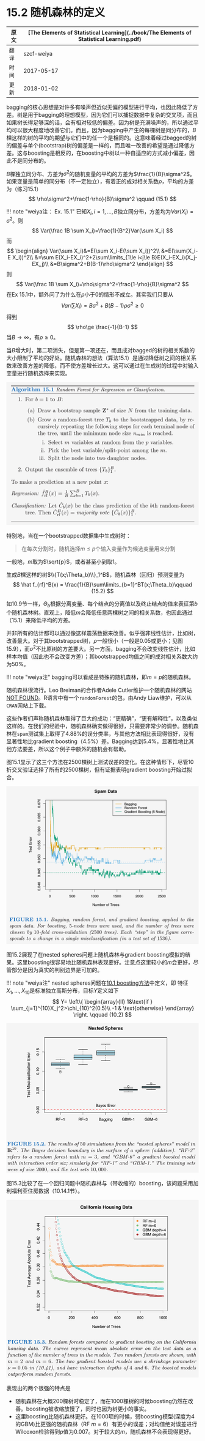 # 15.2 随机森林的定义

| 原文   | [The Elements of Statistical Learning](../book/The Elements of Statistical Learning.pdf) |
| ---- | ---------------------------------------- |
| 翻译   | szcf-weiya                               |
| 时间   | 2017-05-17                               |
|更新| 2018-01-02|

bagging的核心思想是对许多有噪声但近似无偏的模型进行平均，也因此降低了方差。树是用于bagging的理想模型，因为它们可以捕捉数据中复杂的交叉项，而且如果树长得足够深的话，会有相对较低的偏差。因为树是充满噪声的，所以通过平均可以很大程度地改善它们。而且，因为bagging中产生的每棵树是同分布的，$B$棵这样的树的平均的期望与它们中的任一个是相同的。这意味着经过bagged的树的偏差与单个(bootstrap)树的偏差是一样的，而且唯一改善的希望是通过降低方差。这与boosting是相反的，在boosting中树以一种自适应的方式减小偏差，因此不是同分布的。

$B$棵独立同分布、方差为$\sigma^2$的随机变量的平均的方差为$\frac{1}{B}\sigma^2$。如果变量是简单的同分布（不一定独立），有着正的成对相关系数$\rho$，平均的方差为（练习15.1）
$$
\rho\sigma^2+\frac{1-\rho}{B}\sigma^2 \qquad (15.1)
$$

!!! note "weiya注： Ex. 15.1"
    已知$X_i,i=1,\ldots, B$独立同分布，方差均为$Var(X_i)=\sigma^2$。则
    $$
    Var(\frac 1B \sum X_i)=\frac{1}{B^2}Var(\sum X_i)
    $$
    而
    $$
    \begin{align}
    Var(\sum X_i)&=E(\sum X_i-E(\sum X_i))^2\\
    &=E(\sum(X_i-E X_i))^2\\
    &=\sum E(X_i-EX_i)^2+2\sum\limits_{1\le i<j\le B}E(X_i-EX_i)(X_j-EX_j)\\
    &=B\sigma^2+B(B-1)\rho\sigma^2
    \end{align}
    $$
    则
    $$
    Var(\frac 1B \sum X_i)=\rho\sigma^2+\frac{1-\rho}{B}\sigma^2
    $$
    在Ex 15.1中，额外问了为什么在$\rho$小于0的情形不成立。其实我们只要从
    $$
    Var(\sum  X_i)=B\sigma^2+B(B-1)\rho\sigma^2\ge 0
    $$
    得到
    $$
    \rho\ge \frac{-1}{B-1}
    $$
    当$B\rightarrow \infty$，有$\rho\ge 0$。

当$B$增大时，第二项消失，但是第一项还在，而且成对bagged的树的相关系数的大小限制了平均的好处。随机森林的想法（算法15.1）是通过降低树之间的相关系数来改善方差的降低，而不使方差增长过大。这可以通过在生成树的过程中对输入变量进行随机选择来实现。

![](../img/15/alg15.1.png)

特别地，当在一个bootstrapped数据集中生成树时：

> 在每次分割时，随机选择$m\le p$个输入变量作为候选变量用来分割

一般地，$m$取为$\sqrt{p}$，或者甚至小到取1。

生成$B$棵这样的树$\\{T(x;\Theta_b)\\}_1^B$，随机森林（回归）预测变量为
$$
\hat f_{rf}^B(x) = \frac{1}{B}\sum\limits_{b=1}^BT(x;\Theta_b)\qquad (15.2)
$$

如10.9节一样，$\Theta_b$根据分离变量、每个结点的分离值以及终止结点的值来表征第$b$个随机森林树。直观上，降低$m$会降低任意两棵树之间的相关系数，也因此通过（15.1）来降低平均的方差。

并非所有的估计都可以通过像这样震荡数据来改善。似乎强非线性估计，比如树，改善最大。对于其bootstrapped树，$\rho$一般很小（一般是0.05或更小；见图15.9），而$\sigma^2$不比原树的方差要大。另一方面，bagging不会改变线性估计，比如样本均值（因此也不会改变方差）；其bootstrapped均值之间的成对相关系数大约为50%。

!!! note "weiya注"
    bagging可以看成是特殊的随机森林，即$m=p$的随机森林。

随机森林很流行。Leo Breiman的合作者Adele Cutler维护一个随机森林的网站[NOT FOUND](http://www.math.usu.edu/∼adele/forests/)。R语言中有一个`randomForest`的包，由Andy Liaw维护，可以从`CRAN`网站上下载。

这些作者们声称随机森林取得了巨大的成功：“更精确”，“更有解释性”，以及类似这样的。在我们的经验中，随机森林确实做得很好，只需要非常少的调参。随机森林在`spam`测试集上取得了4.88%的误分类率，与其他方法相比表现得很好，没有显著性地比gradient boosting（4.5%）差。Bagging达到5.4%，显著性地比其他方法要差，所以这个例子中额外的随机会有帮助。

图15.1显示了这三个方法在2500棵树上测试误差的变化。在这种情形下，尽管10折交叉验证选择了所有的2500棵树，但有证据表明gradient boosting开始过拟合。

![](../img/15/fig15.1.png)

图15.2展现了在nested spheres问题上随机森林与gradient boosting模拟的结果。这里boosting很容易地比随机森林表现要好。注意点这里较小的$m$会更好，尽管部分是因为真实的判别边界是可加的。

!!! note "weiya注"
    nested spheres问题在[10.1 boosting方法](https://esl.hohoweiya.xyz/10%20Boosting%20and%20Additive%20Trees/10.1%20Boosting%20Methods/index.html)中定义，即
    特征$X_1,\ldots,X_{10}$是标准独立高斯分布，目标$Y$定义如下
    $$
    Y=
    \left\{
    \begin{array}{ll}
    1&\text{if } \sum_{j=1}^{10}X_j^2>\chi_{10}^2(0.5)\\
    -1 & \text{otherwise}
    \end{array}
    \right.
    \qquad (10.2)
    $$

![](../img/15/fig15.2.png)

图15.3比较了在一个回归问题中随机森林与（带收缩的）boosting，该问题采用加利福利亚住房数据（10.14.1节）。

![](../img/15/fig15.3.png)

表现出的两个很强的特点是

- 随机森林在大概200棵树时稳定了，而在1000棵树的时候boosting仍然在改善。boosting被收缩放慢了，同时也因为树更小的事实。
- 这里boosting比随机森林更好。在1000项的时候，弱boosting模型(深度为4的GBM)比更强的随机森林（RF $m=6$）有更小的误差；对均值绝对误差进行Wilcoxon检验得到$p$值为0.007。对于较大的$m$，随机森林不会表现得更好。
